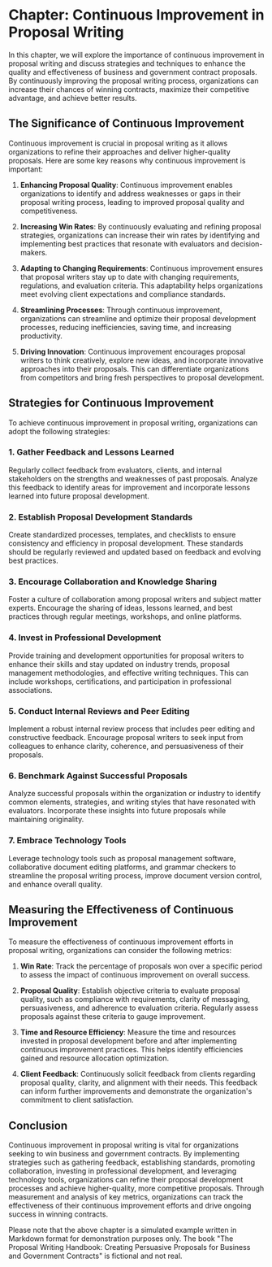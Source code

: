 Chapter: Continuous Improvement in Proposal Writing
===================================================

In this chapter, we will explore the importance of continuous improvement in proposal writing and discuss strategies and techniques to enhance the quality and effectiveness of business and government contract proposals. By continuously improving the proposal writing process, organizations can increase their chances of winning contracts, maximize their competitive advantage, and achieve better results.

The Significance of Continuous Improvement
------------------------------------------

Continuous improvement is crucial in proposal writing as it allows organizations to refine their approaches and deliver higher-quality proposals. Here are some key reasons why continuous improvement is important:

1. **Enhancing Proposal Quality**: Continuous improvement enables organizations to identify and address weaknesses or gaps in their proposal writing process, leading to improved proposal quality and competitiveness.

2. **Increasing Win Rates**: By continuously evaluating and refining proposal strategies, organizations can increase their win rates by identifying and implementing best practices that resonate with evaluators and decision-makers.

3. **Adapting to Changing Requirements**: Continuous improvement ensures that proposal writers stay up to date with changing requirements, regulations, and evaluation criteria. This adaptability helps organizations meet evolving client expectations and compliance standards.

4. **Streamlining Processes**: Through continuous improvement, organizations can streamline and optimize their proposal development processes, reducing inefficiencies, saving time, and increasing productivity.

5. **Driving Innovation**: Continuous improvement encourages proposal writers to think creatively, explore new ideas, and incorporate innovative approaches into their proposals. This can differentiate organizations from competitors and bring fresh perspectives to proposal development.

Strategies for Continuous Improvement
-------------------------------------

To achieve continuous improvement in proposal writing, organizations can adopt the following strategies:

### 1. **Gather Feedback and Lessons Learned**

Regularly collect feedback from evaluators, clients, and internal stakeholders on the strengths and weaknesses of past proposals. Analyze this feedback to identify areas for improvement and incorporate lessons learned into future proposal development.

### 2. **Establish Proposal Development Standards**

Create standardized processes, templates, and checklists to ensure consistency and efficiency in proposal development. These standards should be regularly reviewed and updated based on feedback and evolving best practices.

### 3. **Encourage Collaboration and Knowledge Sharing**

Foster a culture of collaboration among proposal writers and subject matter experts. Encourage the sharing of ideas, lessons learned, and best practices through regular meetings, workshops, and online platforms.

### 4. **Invest in Professional Development**

Provide training and development opportunities for proposal writers to enhance their skills and stay updated on industry trends, proposal management methodologies, and effective writing techniques. This can include workshops, certifications, and participation in professional associations.

### 5. **Conduct Internal Reviews and Peer Editing**

Implement a robust internal review process that includes peer editing and constructive feedback. Encourage proposal writers to seek input from colleagues to enhance clarity, coherence, and persuasiveness of their proposals.

### 6. **Benchmark Against Successful Proposals**

Analyze successful proposals within the organization or industry to identify common elements, strategies, and writing styles that have resonated with evaluators. Incorporate these insights into future proposals while maintaining originality.

### 7. **Embrace Technology Tools**

Leverage technology tools such as proposal management software, collaborative document editing platforms, and grammar checkers to streamline the proposal writing process, improve document version control, and enhance overall quality.

Measuring the Effectiveness of Continuous Improvement
-----------------------------------------------------

To measure the effectiveness of continuous improvement efforts in proposal writing, organizations can consider the following metrics:

1. **Win Rate**: Track the percentage of proposals won over a specific period to assess the impact of continuous improvement on overall success.

2. **Proposal Quality**: Establish objective criteria to evaluate proposal quality, such as compliance with requirements, clarity of messaging, persuasiveness, and adherence to evaluation criteria. Regularly assess proposals against these criteria to gauge improvement.

3. **Time and Resource Efficiency**: Measure the time and resources invested in proposal development before and after implementing continuous improvement practices. This helps identify efficiencies gained and resource allocation optimization.

4. **Client Feedback**: Continuously solicit feedback from clients regarding proposal quality, clarity, and alignment with their needs. This feedback can inform further improvements and demonstrate the organization's commitment to client satisfaction.

Conclusion
----------

Continuous improvement in proposal writing is vital for organizations seeking to win business and government contracts. By implementing strategies such as gathering feedback, establishing standards, promoting collaboration, investing in professional development, and leveraging technology tools, organizations can refine their proposal development processes and achieve higher-quality, more competitive proposals. Through measurement and analysis of key metrics, organizations can track the effectiveness of their continuous improvement efforts and drive ongoing success in winning contracts.

Please note that the above chapter is a simulated example written in Markdown format for demonstration purposes only. The book "The Proposal Writing Handbook: Creating Persuasive Proposals for Business and Government Contracts" is fictional and not real.
